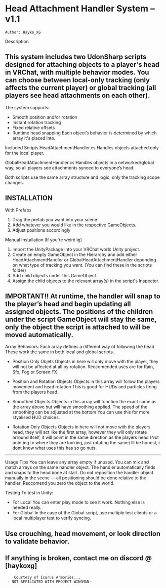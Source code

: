 # Head Attachment Handler System – v1.1
	Author: Hayko_XG

Description

This system includes two UdonSharp scripts designed for attaching objects to a player's head in VRChat, with multiple behavior modes. 
You can choose between local-only tracking (only affects the current player) or global tracking (all players see head attachments on each other).
---------------------------------------------------------------------------------------------------------------------------------------------
The system supports:
- Smooth position and/or rotation
- Instant rotation tracking
- Fixed relative offsets
- Runtime head snapping
Each object’s behavior is determined by which array it's placed into.

Included Scripts
HeadAttachmentHandler.cs
Handles objects attached only for the local player.

GlobalHeadAttachmentHandler.cs
Handles objects in a networked/global way, so all players see attachments synced to everyone’s head.

Both scripts use the same array structure and logic, only the tracking scope changes.


INSTALLATION
---------------------------------------------------------------------------------------------------------------------------------------------
With Prefabs
1) Drag the prefab you want into your scene
2) Add whatever you would like in the respective GameObjects.
3) Adjust positions accordingly

Manual Installation (If you're weird ig)
1) Import the UnityPackage into your VRChat world Unity project.
2) Create an empty GameObject in the Hierarchy and add either HeadAttachmentHandler or GlobalHeadAttachmentHandler depending on what type of tracking you want. (You can find these in  the scripts folder)
3) Add child objects under this GameObject. 
4) Assign the child objects to the relevant array(s) in the script's Inspector.

IMPORTANT!! 
At runtime, the handler will snap to the player’s head and begin updating all assigned objects.
The positions of the children under the script GameObject will stay the same, only the object the script is attached to will be moved automatically.
---------------------------------------------------------------------------------------------------------------------------------------------
Array Behaviors:
Each array defines a different way of following the head. These work the same in both local and global scripts.

- Position Only Objets
Objects in here will only move with the player, they will not be affected at all by rotation.
Reccomended uses are for Rain, Sfx, Fog or Screen FX

- Position and Rotation Objects
Objects in this array will follow the players movement and head rotation
This is good for HUDs and particles firing from the players head.

- Smoothed Objects
Objects in this array will function the exact same as the array above but will have smoothing applied. The speed of the smoothing can be adjusted at the bottom
You can use this for more styalised HUD choices.

- Rotation Only Objects
Objects in here will not move with the players head, they will act like the first array, however they will only rotate arround itself, it will point in the same direction as the players head (Not pointing to where they are looking, just rotating the same)
Ill be honest, i dont know what uses this has so go nuts.
---------------------------------------------------------------------------------------------------------------------------------------------
Usage Tips
You can leave any array empty if unused. You can mix and match arrays on the same handler object.
The handler automatically finds and snaps to the head bone at start. 
Do not reposition the handler object manually in the scene — all positioning should be done relative to the handler. Reccomend you zero the object to the world.

Testing
To test in Unity:
- For Local
	You can enter play mode to see it work. Nothing else is needed really.
- For Global
	In the case of the Global script, use multiple test clients or a local multiplayer test to verify syncing.

Use crouching, head movement, or look direction to validate behavior.
---------------------------------------------------------------------------------------------------------------------------------------------
If anything is broken, contact me on discord @ [haykoxg]
---------------------------------------------------------------------------------------------------------------------------------------------
		Courtesy of Icurus Armories...
	 - NOT AFFILIATED WITH PROJECT WINGMAN-
